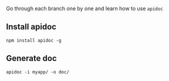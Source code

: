 Go through each branch one by one and learn how to use `apidoc`

Install apidoc
--------------

    npm install apidoc -g


Generate doc
------------
    apidoc -i myapp/ -o doc/ 

